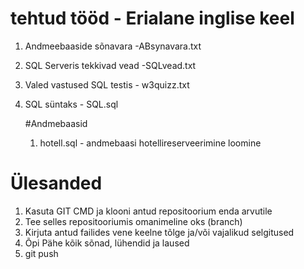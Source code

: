 
# tehtud tööd - Erialane inglise keel

1. Andmeebaaside sõnavara -ABsynavara.txt
2. SQL Serveris tekkivad vead -SQLvead.txt
3. Valed vastused SQL testis - w3quizz.txt
4. SQL süntaks - SQL.sql

   #Andmebaasid
   1. hotell.sql - andmebaasi hotellireserveerimine loomine




# Ülesanded

1. Kasuta GIT CMD ja klooni antud repositoorium enda arvutile
2. Tee selles repositooriumis omanimeline oks (branch)
3. Kirjuta antud failides vene keelne tõlge ja/või vajalikud selgitused
4. Õpi Pähe kõik sõnad, lühendid ja laused
5. git push
